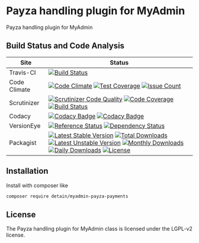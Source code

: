 # Payza handling plugin for MyAdmin

Payza handling plugin for MyAdmin

## Build Status and Code Analysis

Site          | Status
--------------|---------------------------
Travis-CI     | [![Build Status](https://travis-ci.org/detain/myadmin-payza-payments.svg?branch=master)](https://travis-ci.org/detain/myadmin-payza-payments)
Code Climate  | [![Code Climate](https://codeclimate.com/github/detain/myadmin-payza-payments/badges/gpa.svg)](https://codeclimate.com/github/detain/myadmin-payza-payments) [![Test Coverage](https://codeclimate.com/github/detain/myadmin-payza-payments/badges/coverage.svg)](https://codeclimate.com/github/detain/myadmin-payza-payments/coverage) [![Issue Count](https://codeclimate.com/github/detain/myadmin-payza-payments/badges/issue_count.svg)](https://codeclimate.com/github/detain/myadmin-payza-payments)
Scrutinizer   | [![Scrutinizer Code Quality](https://scrutinizer-ci.com/g/myadmin-plugins/myadmin-payza-payments/badges/quality-score.png?b=master)](https://scrutinizer-ci.com/g/myadmin-plugins/myadmin-payza-payments/?branch=master) [![Code Coverage](https://scrutinizer-ci.com/g/myadmin-plugins/myadmin-payza-payments/badges/coverage.png?b=master)](https://scrutinizer-ci.com/g/myadmin-plugins/myadmin-payza-payments/?branch=master) [![Build Status](https://scrutinizer-ci.com/g/myadmin-plugins/myadmin-payza-payments/badges/build.png?b=master)](https://scrutinizer-ci.com/g/myadmin-plugins/myadmin-payza-payments/build-status/master)
Codacy        | [![Codacy Badge](https://api.codacy.com/project/badge/Grade/226251fc068f4fd5b4b4ef9a40011d06)](https://www.codacy.com/app/detain/myadmin-payza-payments) [![Codacy Badge](https://api.codacy.com/project/badge/Coverage/25fa74eb74c947bf969602fcfe87e349)](https://www.codacy.com/app/detain/myadmin-payza-payments?utm_source=github.com&utm_medium=referral&utm_content=detain/myadmin-payza-payments&utm_campaign=Badge_Coverage)
VersionEye    | [![Reference Status](https://www.versioneye.com/php/detain:myadmin-payza-payments/reference_badge.svg?style=flat)](https://www.versioneye.com/php/detain:myadmin-payza-payments/references) [![Dependency Status](https://www.versioneye.com/user/projects/592f7318bafc5500414dfd2a/badge.svg?style=flat-square)](https://www.versioneye.com/user/projects/592f7318bafc5500414dfd2a)
Packagist     | [![Latest Stable Version](https://poser.pugx.org/detain/myadmin-payza-payments/version)](https://packagist.org/packages/detain/myadmin-payza-payments) [![Total Downloads](https://poser.pugx.org/detain/myadmin-payza-payments/downloads)](https://packagist.org/packages/detain/myadmin-payza-payments) [![Latest Unstable Version](https://poser.pugx.org/detain/myadmin-payza-payments/v/unstable)](//packagist.org/packages/detain/myadmin-payza-payments) [![Monthly Downloads](https://poser.pugx.org/detain/myadmin-payza-payments/d/monthly)](https://packagist.org/packages/detain/myadmin-payza-payments) [![Daily Downloads](https://poser.pugx.org/detain/myadmin-payza-payments/d/daily)](https://packagist.org/packages/detain/myadmin-payza-payments) [![License](https://poser.pugx.org/detain/myadmin-payza-payments/license)](https://packagist.org/packages/detain/myadmin-payza-payments)


## Installation

Install with composer like

```sh
composer require detain/myadmin-payza-payments
```

## License

The Payza handling plugin for MyAdmin class is licensed under the LGPL-v2 license.


